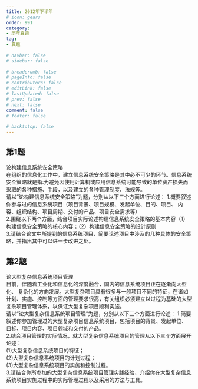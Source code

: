 ```yaml
---  
title: 2012年下半年  
# icon: gears  
order: 991  
category:  
- 历年真题  
tag:  
- 真题  
  
# navbar: false  
# sidebar: false  
  
# breadcrumb: false  
# pageInfo: false  
# contributors: false  
# editLink: false  
# lastUpdated: false  
# prev: false  
# next: false  
comment: false  
# footer: false  
  
# backtotop: false  
---  
```

## 第1题 ##

论构建信息系统安全策略  
在组织的信息化工作中，建立信息系统安全策略是其中必不可少的环节。信息系统安全策略就是指:为避免因使用计算机或应用信息系统可能导致的单位资产损失而采取的各种措施、手段，以及建立的各种管理制度、法规等。  
请以“论构建信息系统安全策略”为题，分别从以下三个方面进行论述： 1.概要叙述你参与过的信息系统项目（项目背景、项目规模、发起单位、目的、项目、 内容、组织结构、项目周期、交付的产品、项目安全需求等）  
2.围绕以下两个方面，结合项目实际论述构建信息系统安全策略的基本内容（1）构建信息安全策略的核心内容；（2）构建信息安全策略的设计原则  
3.请结合论文中所提到的信息系统项目，简要论述项目中涉及的几种具体的安全策略，并指出其中可以进一步改进之处。  


## 第2题 ##

论大型复杂信息系统项目管理  
目前，伴随着工业化和信息化的深度融合，国内的信息系统项目正在逐渐向大型化、 复杂化的方向发展。大型复杂项目具有很多与一般项目不同的特征，在诸如计划、实施、控制等方面的管理要求很高，有关组织必须建立以过程为基础的大型复杂项目管理体系，以保证大型复杂项目顺利实施。  
请以“论大型复杂信息系统项目管理”为题，分别从以下三个方面进行论述： 1.简要叙述你参加管理过的大型复杂项目信息系统项目，包括项目的背景、发起单位、 目标、项目内容、项目领域和交付的产品。  
2.结合项目管理的实际情况，就大型复杂信息系统项目的管理从以下三个方面展开论述：  
(1)大型复杂信息系统项目的特征；  
(2)大型复杂信息系统项目的计划过程；  
(3)大型复杂信息系统项目的实施和控制过程。  
3.请结合你所参加的大型复杂信息系统项目管理实践经验，介绍你在大型复杂信息系统项目实施过程中的实际管理过程以及采用的方法与工具。  

